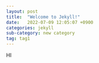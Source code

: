 ```yaml
---
layout: post
title:  "Welcome to Jekyll!"
date:   2022-07-09 12:05:07 +0900
categories: jekyll
sub-category: new category
tag: tag1
---
```


HI
